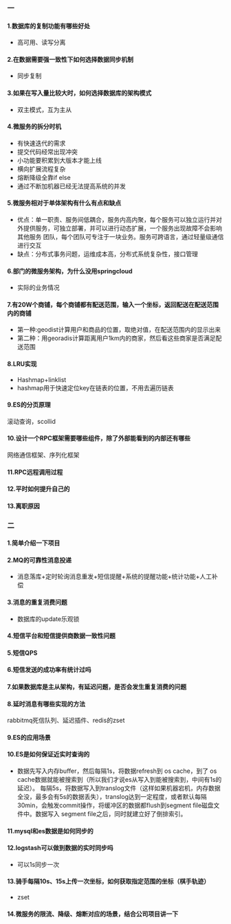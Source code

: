 ### 一
#### 1.数据库的复制功能有哪些好处
* 高可用、读写分离
#### 2.在数据需要强一致性下如何选择数据同步机制
* 同步复制
#### 3.如果在写入量比较大时，如何选择数据库的架构模式
* 双主模式，互为主从
#### 4.微服务的拆分时机
* 有快速迭代的需求
* 提交代码经常出现冲突
* 小功能要积累到大版本才能上线
* 横向扩展流程复杂
* 熔断降级全靠if else
* 通过不断加机器已经无法提高系统的并发
#### 5.微服务相对于单体架构有什么有点和缺点
* 优点：单一职责、服务间低耦合，服务内高内聚，每个服务可以独立运行并对外提供服务，可独立部署，并可以进行动态扩展，一个服务出现故障不会影响其他服务
团队，每个团队可专注于一块业务。服务可跨语言，通过轻量级通信进行交互
* 缺点：分布式事务问题，运维成本高，分布式系统复杂性，接口管理
#### 6.部门的微服务架构，为什么没用springcloud
* 实际的业务情况
#### 7.有20W个商铺，每个商铺都有配送范围，输入一个坐标，返回配送在配送范围内的商铺
* 第一种:geodist计算用户和商品的位置，取绝对值，在配送范围内的显示出来
* 第二种：用georadis计算距离用户1km内的商家，然后看这些商家是否满足配送范围
#### 8.LRU实现
* Hashmap+linklist
* hashmap用于快速定位key在链表的位置，不用去遍历链表
#### 9.ES的分页原理
滚动查询，scollid
#### 10.设计一个RPC框架需要哪些组件，除了外部能看到的内部还有哪些
网络通信框架、序列化框架
#### 11.RPC远程调用过程
#### 12.平时如何提升自己的
#### 13.离职原因

### 二
#### 1.简单介绍一下项目
#### 2.MQ的可靠性消息投递
* 消息落库+定时轮询消息重发+短信提醒+系统的提醒功能+统计功能+人工补偿
#### 3.消息的重复消费问题
* 数据库的update乐观锁
#### 4.短信平台和短信提供商数据一致性问题
#### 5.短信QPS
#### 6.短信发送的成功率有统计过吗
#### 7.如果数据库是主从架构，有延迟问题，是否会发生重复消费的问题
#### 8.延时消息有哪些实现的方法
rabbitmq死信队列、延迟插件、redis的zset
#### 9.ES的应用场景
#### 10.ES是如何保证近实时查询的
* 数据先写入内存buffer，然后每隔1s，将数据refresh到 os cache，到了 os cache数据就能被搜索到（所以我们才说es从写入到能被搜索到，中间有1s的延迟）。
每隔5s，将数据写入到translog文件（这样如果机器宕机，内存数据全没，最多会有5s的数据丢失），translog达到一定程度，或者默认每隔30min，会触发commit操作，将缓冲区的数据都flush到segment file磁盘文件中。数据写入 segment file之后，同时就建立好了倒排索引。
#### 11.mysql和es数据是如何同步的
#### 12.logstash可以做到数据的实时同步吗
* 可以1s同步一次
#### 13.骑手每隔10s、15s上传一次坐标，如何获取指定范围的坐标（棋手轨迹）
* zset
#### 14.微服务的限流、降级、熔断对应的场景，结合公司项目讲一下
